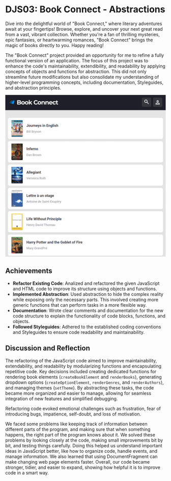 # DJS03: Book Connect - Abstractions

Dive into the delightful world of "Book Connect," where literary adventures await at your fingertips! Browse, explore, and uncover your next great read from a vast, vibrant collection. Whether you're a fan of thrilling mysteries, epic fantasies, or heartwarming romances, "Book Connect" brings the magic of books directly to you. Happy reading! 

The "Book Connect" project provided an opportunity for me to refine a fully functional version of an application. The focus of this project was to enhance the code's maintainability, extendibility, and readability by applying concepts of objects and functions for abstraction. This did not only streamline future modifications but also consolidate my understanding of higher-level programming concepts, including documentation, Styleguides, and abstraction principles.

![alt text](image.png)

## Achievements

- **Refactor Existing Code**: Analized and refactored the given JavaScript and HTML code to improve its structure using objects and functions.
- **Implemented Abstraction**: Used abstraction to hide the complex reality while exposing only the necessary parts. This involved creating more generic functions that can perform tasks in a more flexible way.
- **Documentation**: Wrote clear comments and documentation for the new code structure to explain the functionality of code blocks, functions, and objects.
- **Followed Styleguides**: Adhered to the established coding conventions and Styleguides to ensure code readability and maintainability.

## Discussion and Reflection

The refactoring of the JavaScript code aimed to improve maintainability, extendability, and readability by modularizing functions and encapsulating repetitive code. Key decisions included creating dedicated functions for rendering book elements (`createBookElement` and `renderBooks`), generating dropdown options (`createOptionElement`, `renderGenres`, and `renderAuthors`), and managing themes (`setTheme`). By abstracting these tasks, the code became more organized and easier to manage, allowing for seamless integration of new features and simplified debugging.

Refactoring code evoked emotional challenges such as frustration, fear of introducing bugs, impatience, self-doubt, and loss of motivation.

We faced some problems like keeping track of information between different parts of the program, and making sure that when something happens, the right part of the program knows about it. We solved these problems by looking closely at the code, making small improvements bit by bit, and testing things carefully. Doing this helped us understand important ideas in JavaScript better, like how to organize code, handle events, and manage information. We also learned that using DocumentFragment can make changing web page elements faster. Overall, our code became stronger, tidier, and easier to expand, showing how helpful it is to improve code in a smart way.


